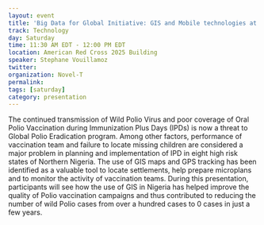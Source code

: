 ```yaml
---
layout: event
title: 'Big Data for Global Initiative: GIS and Mobile technologies at scale for Polio Eradication in Nigeria'
track: Technology
day: Saturday
time: 11:30 AM EDT - 12:00 PM EDT
location: American Red Cross 2025 Building
speaker: Stephane Vouillamoz
twitter: 
organization: Novel-T
permalink: 
tags: [saturday]
category: presentation
---
```


The continued transmission of Wild Polio Virus and poor coverage of Oral Polio Vaccination during Immunization Plus Days (IPDs) is now a threat to Global Polio Eradication program. Among other factors, performance of vaccination team and failure to locate missing children are considered a major problem in planning and implementation of IPD in eight high risk states of Northern Nigeria. The use of GIS maps and GPS tracking has been identified as a valuable tool to locate settlements, help prepare microplans and to monitor the activity of vaccination teams. During this presentation, participants will see how the use of GIS in Nigeria has helped improve the quality of Polio vaccination campaigns and thus contributed to reducing the number of wild Polio cases from over a hundred cases to 0 cases in just a few years.
